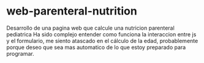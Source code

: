 # web-parenteral-nutrition
Desarrollo de una pagina web que calcule una nutricion parenteral pediatrica
Ha sido complejo entender como funciona la interaccion entre js y el formulario, me siento atascado en el cálculo de la edad, probablemente porque deseo que sea mas automatico de lo que estoy preparado para programar.